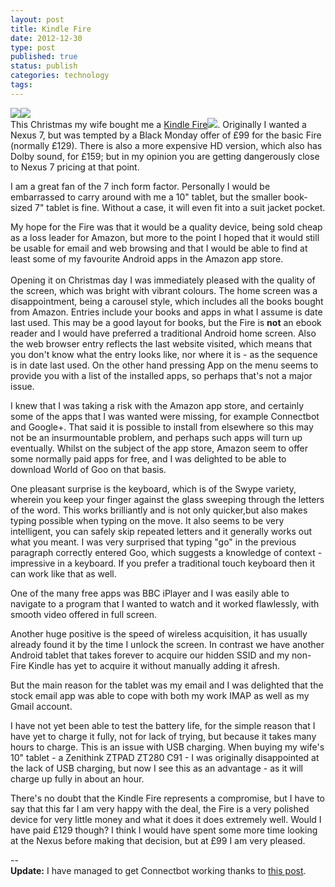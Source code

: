 ```yaml
--- 
layout: post 
title: Kindle Fire
date: 2012-12-30
type: post 
published: true 
status: publish
categories: technology
tags: 
---
```


[![]({{%20site.baseurl%20}}/assets/q?_encoding=UTF8&Format=_SL160_&ASIN=B0083Q04M2&MarketPlace=GB&ID=AsinImage&WS=1&tag=robsquadnet-21&ServiceVersion=20070822)](http://www.amazon.co.uk/gp/product/B0083Q04M2/ref=as_li_ss_il?ie=UTF8&tag=robsquadnet-21&linkCode=as2&camp=1634&creative=19450&creativeASIN=B0083Q04M2)![]({{%20site.baseurl%20}}/assets/ir?t=robsquadnet-21&l=as2&o=2&a=B0083Q04M2)\
 This Christmas my wife bought me a [Kindle
Fire](http://www.amazon.co.uk/gp/product/B0083Q04M2/ref=as_li_ss_tl?ie=UTF8&tag=robsquadnet-21&linkCode=as2&camp=1634&creative=19450&creativeASIN=B0083Q04M2)![]({{%20site.baseurl%20}}/assets/ir?t=robsquadnet-21&l=as2&o=2&a=B0083Q04M2).
Originally I wanted a Nexus 7, but was tempted by a Black Monday offer
of £99 for the basic Fire (normally £129). There is also a more
expensive HD version, which also has Dolby sound, for £159; but in my
opinion you are getting dangerously close to Nexus 7 pricing at that
point.

I am a great fan of the 7 inch form factor. Personally I would be
embarrassed to carry around with me a 10" tablet, but the smaller
book-sized 7" tablet is fine. Without a case, it will even fit into a
suit jacket pocket.

My hope for the Fire was that it would be a quality device, being sold
cheap as a loss leader for Amazon, but more to the point I hoped that it
would still be usable for email and web browsing and that I would be
able to find at least some of my favourite Android apps in the Amazon
app store.\
\
 Opening it on Christmas day I was immediately pleased with the quality
of the screen, which was bright with vibrant colours. The home screen
was a disappointment, being a carousel style, which includes all the
books bought from Amazon. Entries include your books and apps in what I
assume is date last used. This may be a good layout for books, but the
Fire is **not** an ebook reader and I would have preferred a traditional
Android home screen. Also the web browser entry reflects the last
website visited, which means that you don't know what the entry looks
like, nor where it is - as the sequence is in date last used. On the
other hand pressing App on the menu seems to provide you with a list of
the installed apps, so perhaps that's not a major issue.

I knew that I was taking a risk with the Amazon app store, and certainly
some of the apps that I was wanted were missing, for example Connectbot
and Google+. That said it is possible to install from elsewhere so this
may not be an insurmountable problem, and perhaps such apps will turn up
eventually. Whilst on the subject of the app store, Amazon seem to offer
some normally paid apps for free, and I was delighted to be able to
download World of Goo on that basis.

One pleasant surprise is the keyboard, which is of the Swype variety,
wherein you keep your finger against the glass sweeping through the
letters of the word. This works brilliantly and is not only quicker,but
also makes typing possible when typing on the move. It also seems to be
very intelligent, you can safely skip repeated letters and it generally
works out what you meant. I was very surprised that typing "go" in the
previous paragraph correctly entered Goo, which suggests a knowledge of
context - impressive in a keyboard. If you prefer a traditional touch
keyboard then it can work like that as well.

One of the many free apps was BBC iPlayer and I was easily able to
navigate to a program that I wanted to watch and it worked flawlessly,
with smooth video offered in full screen.

Another huge positive is the speed of wireless acquisition, it has
usually already found it by the time I unlock the screen. In contrast we
have another Android tablet that takes forever to acquire our hidden
SSID and my non-Fire Kindle has yet to acquire it without manually
adding it afresh.

But the main reason for the tablet was my email and I was delighted that
the stock email app was able to cope with both my work IMAP as well as
my Gmail account.

I have not yet been able to test the battery life, for the simple reason
that I have yet to charge it fully, not for lack of trying, but because
it takes many hours to charge. This is an issue with USB charging. When
buying my wife's 10" tablet - a Zenithink ZTPAD ZT280 C91 - I was
originally disappointed at the lack of USB charging, but now I see this
as an advantage - as it will charge up fully in about an hour.

There's no doubt that the Kindle Fire represents a compromise, but I
have to say that this far I am very happy with the deal, the Fire is a
very polished device for very little money and what it does it does
extremely well. Would I have paid £129 though? I think I would have
spent some more time looking at the Nexus before making that decision,
but at £99 I am very pleased.

--\
 **Update:** I have managed to get Connectbot working thanks to [this
post](http://thehelpfulhacker.net/2011/12/28/kindle-fire-connectbot-followup/).

